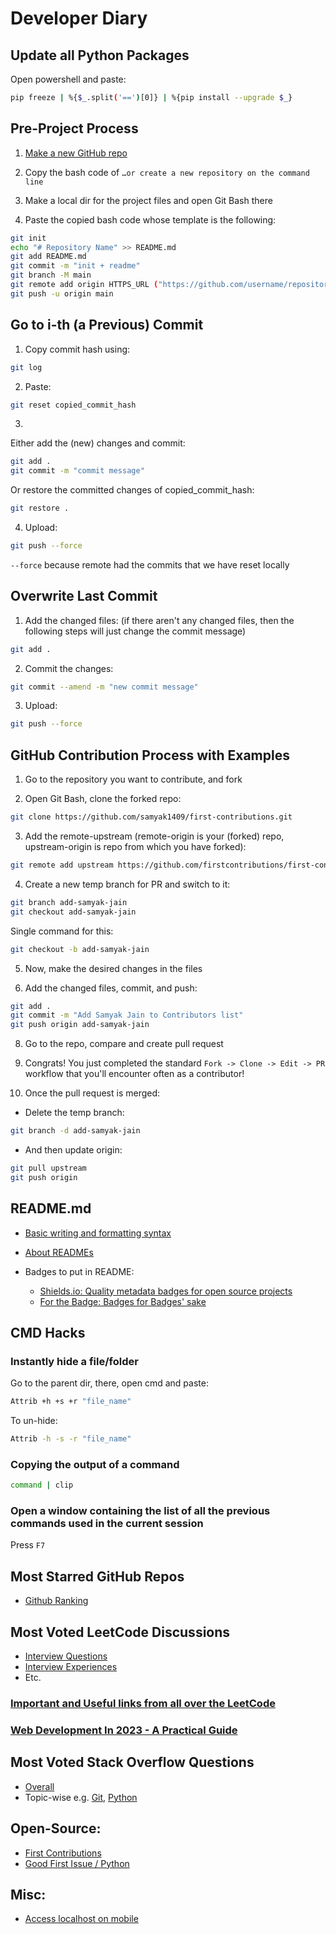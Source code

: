 # Developer Diary


## Update all Python Packages

Open powershell and paste:
```bash
pip freeze | %{$_.split('==')[0]} | %{pip install --upgrade $_}
```


## Pre-Project Process

1) [Make a new GitHub repo](https://github.com/new)

2) Copy the bash code of `…or create a new repository on the command line`

3) Make a local dir for the project files and open Git Bash there

4) Paste the copied bash code whose template is the following:
```bash
git init
echo "# Repository Name" >> README.md
git add README.md
git commit -m "init + readme"
git branch -M main
git remote add origin HTTPS_URL ("https://github.com/username/repository-name.git")
git push -u origin main
```


## Go to i-th (a Previous) Commit

1) Copy commit hash using:
```bash
git log
```

2) Paste:
```bash
git reset copied_commit_hash
```

3) 
Either add the (new) changes and commit:
```bash
git add .
git commit -m "commit message"
```
Or restore the committed changes of copied_commit_hash:
```bash
git restore .
```

4) Upload:
```bash
git push --force
```
`--force` because remote had the commits that we have reset locally


## Overwrite Last Commit

1) Add the changed files: (if there aren't any changed files, then the following steps will just change the commit message)
```bash
git add .
```

2) Commit the changes:
```bash
git commit --amend -m "new commit message"
```

3) Upload:
```bash
git push --force
```


## GitHub Contribution Process with Examples

1) Go to the repository you want to contribute, and fork

2) Open Git Bash, clone the forked repo:
```bash
git clone https://github.com/samyak1409/first-contributions.git
```

3) Add the remote-upstream (remote-origin is your (forked) repo, upstream-origin is repo from which you have forked):
```bash
git remote add upstream https://github.com/firstcontributions/first-contributions.git
```

4) Create a new temp branch for PR and switch to it:
```bash
git branch add-samyak-jain
git checkout add-samyak-jain
```
Single command for this: 
```bash
git checkout -b add-samyak-jain
```

5) Now, make the desired changes in the files

6) Add the changed files, commit, and push:
```bash
git add .
git commit -m "Add Samyak Jain to Contributors list"
git push origin add-samyak-jain
```

8) Go to the repo, compare and create pull request

9) Congrats! You just completed the standard `Fork -> Clone -> Edit -> PR` workflow that you'll encounter often as a contributor!

10) Once the pull request is merged:
- Delete the temp branch:
```bash
git branch -d add-samyak-jain
```
- And then update origin:
```bash
git pull upstream
git push origin
```


## README.md

- [Basic writing and formatting syntax](https://docs.github.com/en/github/writing-on-github/getting-started-with-writing-and-formatting-on-github/basic-writing-and-formatting-syntax)

- [About READMEs](https://docs.github.com/en/github/creating-cloning-and-archiving-repositories/creating-a-repository-on-github/about-readmes)

- Badges to put in README:
    - [Shields.io: Quality metadata badges for open source projects](https://shields.io)
    - [For the Badge: Badges for Badges' sake](https://forthebadge.com)


## CMD Hacks

### Instantly hide a file/folder

Go to the parent dir, there, open cmd and paste:
```bash
Attrib +h +s +r "file_name"
```

To un-hide:
```bash
Attrib -h -s -r "file_name"
```

### Copying the output of a command

```bash
command | clip
```

### Open a window containing the list of all the previous commands used in the current session

Press `F7`


## Most Starred GitHub Repos

- [Github Ranking](https://github.com/EvanLi/Github-Ranking)


## Most Voted LeetCode Discussions

- [Interview Questions](https://leetcode.com/discuss/interview-question?orderBy=most_votes)
- [Interview Experiences](https://leetcode.com/discuss/interview-experience?orderBy=most_votes)
- Etc.

### [Important and Useful links from all over the LeetCode](https://leetcode.com/discuss/general-discussion/665604/Important-and-Useful-links-from-all-over-the-LeetCode)

### [Web Development In 2023 - A Practical Guide](https://youtu.be/u72H_zZzkcw)


## Most Voted Stack Overflow Questions

- [Overall](https://stackoverflow.com/questions?tab=Votes)
- Topic-wise e.g. [Git](https://stackoverflow.com/questions/tagged/git?sort=MostVotes), [Python](https://stackoverflow.com/questions/tagged/python?sort=MostVotes)



## Open-Source:

- [First Contributions](https://firstcontributions.github.io/#project-list)
- [Good First Issue / Python](https://goodfirstissue.dev/language/python)


## Misc:

- [Access localhost on mobile](https://www.linkedin.com/posts/sohail-js_javascriptwithsohailtips-ugcPost-7049115341955731456-ysUD)
